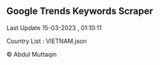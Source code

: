 

## Google Trends Keywords Scraper 
 
Last Update 15-03-2023 , 01:10:11

Country List :
VIETNAM.json



© Abdul Muttaqin 
